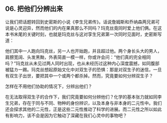 ## 06. 把他们分辨出来

让我们把话题转回到史密斯的小说《李生兄弟传》。话说詹姆斯和乔纳森两兄弟可说是心灵迎异，然而他们的内在果真那么不同吗？玛克丝竟同时爱上他们俩。在这本书末尾的关键时刻，也就是玛克丝与这对孪生兄弟第一次同时见面时，史密斯写道：

他们其中一人跑向玛克丝，另一人也开始跑，并且超过他。两个身长头大的男人，肩膀宽阔、头发黑黝，外表简直一模一样，你或许会问：“他们真的完全相同吗？”玛克丝从未见过两人同时出现，也从未经历过这种内心深度震撼，如同腹部被猛カ一踢。玛克丝想起原始文化中对双生子的恐惧：那是对双生子的迷信，一旦有双生子出世，要把其中一个或两个都杀掉。然而，究竟要如何分辨双生子？

怎样在不用他们协助的情况下，分辨出他们？

在无法取得双生子的合作下，我们究竟要如何分辨他们？化学的基本张力就如同李生兄弟，存在于同与不同、物种的身份辨识，以及本身与非本身的二元性中。我们还会探求其他的二元性，正是这些二元性推动了科学的进展。而二元性之所以如此有影响力，该不会是因为它触动了深藏在我们心灵中的事物吧？



